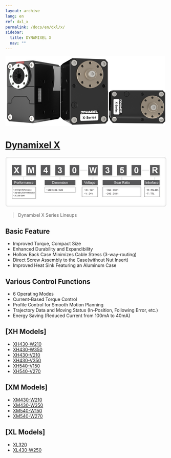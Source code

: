 ```yaml
---
layout: archive
lang: en
ref: dxl_x
permalink: /docs/en/dxl/x/
sidebar:
  title: DYNAMIXEL X
  nav: ""
---
```


![](/assets/images/dxl/x/x_series_product.png)

# [Dynamixel X](#dynamixel-x)

![](/assets/images/dxl/x/dxl_x_productline.jpg)

> Dynamixel X Series Lineups

## Basic Feature
- Improved Torque, Compact Size
- Enhanced Durability and Expandibility
- Hollow Back Case Minimizes Cable Stress (3-way-routing)
- Direct Screw Assembly to the Case(without Nut Insert)
- Improved Heat Sink Featuring an Aluminum Case
 

## Various Control Functions
- 6 Operating Modes
- Current-Based Torque Control
- Profile Control for Smooth Motion Planning
- Trajectory Data and Moving Status (In-Position, Following Error, etc.)
- Energy Saving (Reduced Current from 100mA to 40mA)

## [XH Models]
- [XH430-W210](/docs/en/dxl/x/xh430-w210/)
- [XH430-W350](/docs/en/dxl/x/xh430-w350/)
- [XH430-V210](/docs/en/dxl/x/xh430-v210/)
- [XH430-V350](/docs/en/dxl/x/xh430-v350/)
- [XH540-V150](/docs/en/dxl/x/xh540-v150/)
- [XH540-V270](/docs/en/dxl/x/xh540-v270/)


## [XM Models]
- [XM430-W210](/docs/en/dxl/x/xm430-w210/)
- [XM430-W350](/docs/en/dxl/x/xm430-w350/)
- [XM540-W150](/docs/en/dxl/x/xm540-w150/)
- [XM540-W270](/docs/en/dxl/x/xm540-w270/)

## [XL Models]
- [XL320](/docs/en/dxl/x/xl320/)
- [XL430-W250](/docs/en/dxl/x/xl430-w250/)

